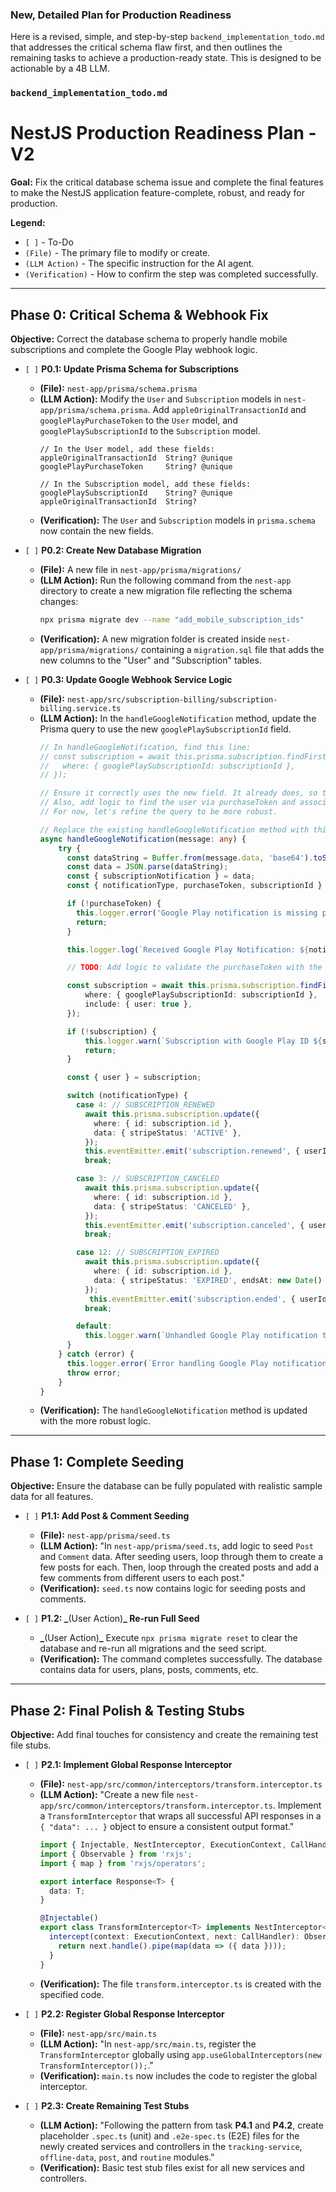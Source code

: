 
### New, Detailed Plan for Production Readiness

Here is a revised, simple, and step-by-step `backend_implementation_todo.md` that addresses the critical schema flaw first, and then outlines the remaining tasks to achieve a production-ready state. This is designed to be actionable by a 4B LLM.

### **`backend_implementation_todo.md`**

# NestJS Production Readiness Plan - V2

**Goal:** Fix the critical database schema issue and complete the final features to make the NestJS application feature-complete, robust, and ready for production.

**Legend:**
*   `[ ]` - To-Do
*   `(File)` - The primary file to modify or create.
*   `(LLM Action)` - The specific instruction for the AI agent.
*   `(Verification)` - How to confirm the step was completed successfully.

---

## Phase 0: Critical Schema & Webhook Fix

**Objective:** Correct the database schema to properly handle mobile subscriptions and complete the Google Play webhook logic.

*   `[ ]` **P0.1: Update Prisma Schema for Subscriptions**
    *   **(File):** `nest-app/prisma/schema.prisma`
    *   **(LLM Action):** Modify the `User` and `Subscription` models in `nest-app/prisma/schema.prisma`. Add `appleOriginalTransactionId` and `googlePlayPurchaseToken` to the `User` model, and `googlePlaySubscriptionId` to the `Subscription` model.
        ```prisma
        // In the User model, add these fields:
        appleOriginalTransactionId  String? @unique
        googlePlayPurchaseToken     String? @unique

        // In the Subscription model, add these fields:
        googlePlaySubscriptionId    String? @unique
        appleOriginalTransactionId  String?
        ```
    *   **(Verification):** The `User` and `Subscription` models in `prisma.schema` now contain the new fields.

*   `[ ]` **P0.2: Create New Database Migration**
    *   **(File):** A new file in `nest-app/prisma/migrations/`
    *   **(LLM Action):** Run the following command from the `nest-app` directory to create a new migration file reflecting the schema changes:
        ```bash
        npx prisma migrate dev --name "add_mobile_subscription_ids"
        ```
    *   **(Verification):** A new migration folder is created inside `nest-app/prisma/migrations/` containing a `migration.sql` file that adds the new columns to the "User" and "Subscription" tables.

*   `[ ]` **P0.3: Update Google Webhook Service Logic**
    *   **(File):** `nest-app/src/subscription-billing/subscription-billing.service.ts`
    *   **(LLM Action):** In the `handleGoogleNotification` method, update the Prisma query to use the new `googlePlaySubscriptionId` field.
        ```typescript
        // In handleGoogleNotification, find this line:
        // const subscription = await this.prisma.subscription.findFirst({
        //   where: { googlePlaySubscriptionId: subscriptionId },
        // });
        
        // Ensure it correctly uses the new field. It already does, so this is just a verification step.
        // Also, add logic to find the user via purchaseToken and associate the subscription if it's a new purchase.
        // For now, let's refine the query to be more robust.
        
        // Replace the existing handleGoogleNotification method with this updated version
        async handleGoogleNotification(message: any) {
            try {
              const dataString = Buffer.from(message.data, 'base64').toString('utf-8');
              const data = JSON.parse(dataString);
              const { subscriptionNotification } = data;
              const { notificationType, purchaseToken, subscriptionId } = subscriptionNotification;

              if (!purchaseToken) {
                this.logger.error('Google Play notification is missing purchaseToken.');
                return;
              }

              this.logger.log(`Received Google Play Notification: ${notificationType} for subscriptionId: ${subscriptionId}`);

              // TODO: Add logic to validate the purchaseToken with the Google Play Developer API here.

              const subscription = await this.prisma.subscription.findFirst({
                  where: { googlePlaySubscriptionId: subscriptionId },
                  include: { user: true },
              });

              if (!subscription) {
                  this.logger.warn(`Subscription with Google Play ID ${subscriptionId} not found.`);
                  return;
              }

              const { user } = subscription;

              switch (notificationType) {
                case 4: // SUBSCRIPTION_RENEWED
                  await this.prisma.subscription.update({
                    where: { id: subscription.id },
                    data: { stripeStatus: 'ACTIVE' },
                  });
                  this.eventEmitter.emit('subscription.renewed', { userId: user.id });
                  break;

                case 3: // SUBSCRIPTION_CANCELED
                  await this.prisma.subscription.update({
                    where: { id: subscription.id },
                    data: { stripeStatus: 'CANCELED' },
                  });
                  this.eventEmitter.emit('subscription.canceled', { userId: user.id });
                  break;

                case 12: // SUBSCRIPTION_EXPIRED
                  await this.prisma.subscription.update({
                    where: { id: subscription.id },
                    data: { stripeStatus: 'EXPIRED', endsAt: new Date() },
                  });
                   this.eventEmitter.emit('subscription.ended', { userId: user.id });
                  break;

                default:
                  this.logger.warn(`Unhandled Google Play notification type: ${notificationType}`);
              }
            } catch (error) {
              this.logger.error(`Error handling Google Play notification: ${error.message}`, error.stack);
              throw error;
            }
        }
        ```
    *   **(Verification):** The `handleGoogleNotification` method is updated with the more robust logic.

---

## Phase 1: Complete Seeding

**Objective:** Ensure the database can be fully populated with realistic sample data for all features.

*   `[ ]` **P1.1: Add Post & Comment Seeding**
    *   **(File):** `nest-app/prisma/seed.ts`
    *   **(LLM Action):** "In `nest-app/prisma/seed.ts`, add logic to seed `Post` and `Comment` data. After seeding users, loop through them to create a few posts for each. Then, loop through the created posts and add a few comments from different users to each post."
    *   **(Verification):** `seed.ts` now contains logic for seeding posts and comments.

*   `[ ]` **P1.2: _**(User Action)**_ Re-run Full Seed**
    *   **_**(User Action)**_** Execute `npx prisma migrate reset` to clear the database and re-run all migrations and the seed script.
    *   **(Verification):** The command completes successfully. The database contains data for users, plans, posts, comments, etc.

---

## Phase 2: Final Polish & Testing Stubs

**Objective:** Add final touches for consistency and create the remaining test file stubs.

*   `[ ]` **P2.1: Implement Global Response Interceptor**
    *   **(File):** `nest-app/src/common/interceptors/transform.interceptor.ts`
    *   **(LLM Action):** "Create a new file `nest-app/src/common/interceptors/transform.interceptor.ts`. Implement a `TransformInterceptor` that wraps all successful API responses in a `{ "data": ... }` object to ensure a consistent output format."
        ```typescript
        import { Injectable, NestInterceptor, ExecutionContext, CallHandler } from '@nestjs/common';
        import { Observable } from 'rxjs';
        import { map } from 'rxjs/operators';

        export interface Response<T> {
          data: T;
        }

        @Injectable()
        export class TransformInterceptor<T> implements NestInterceptor<T, Response<T>> {
          intercept(context: ExecutionContext, next: CallHandler): Observable<Response<T>> {
            return next.handle().pipe(map(data => ({ data })));
          }
        }
        ```
    *   **(Verification):** The file `transform.interceptor.ts` is created with the specified code.

*   `[ ]` **P2.2: Register Global Response Interceptor**
    *   **(File):** `nest-app/src/main.ts`
    *   **(LLM Action):** "In `nest-app/src/main.ts`, register the `TransformInterceptor` globally using `app.useGlobalInterceptors(new TransformInterceptor());`."
    *   **(Verification):** `main.ts` now includes the code to register the global interceptor.

*   `[ ]` **P2.3: Create Remaining Test Stubs**
    *   **(LLM Action):** "Following the pattern from task **P4.1** and **P4.2**, create placeholder `.spec.ts` (unit) and `.e2e-spec.ts` (E2E) files for the newly created services and controllers in the `tracking-service`, `offline-data`, `post`, and `routine` modules."
    *   **(Verification):** Basic test stub files exist for all new services and controllers.